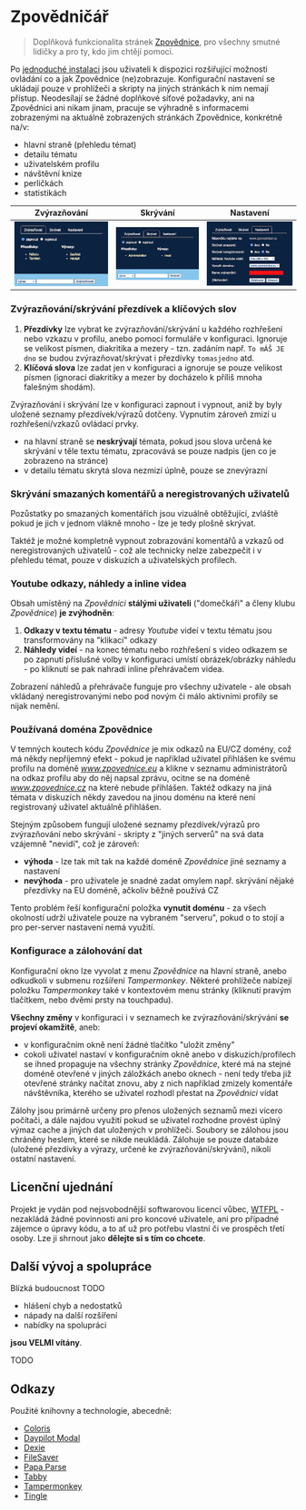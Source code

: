 # Zpovědničář

> Doplňková funkcionalita stránek [Zpovědnice](https://www.zpovednice.eu/), pro všechny smutné lidičky a pro
> ty, kdo jim chtějí pomoci.

Po [jednoduché instalaci](INSTALL.md) jsou uživateli k dispozici rozšiřující možnosti ovládání co a jak
Zpovědnice (ne)zobrazuje. Konfigurační nastavení se ukládají pouze v prohlížeči a skripty na jiných stránkách
k nim nemají přístup. Neodesílají se žádné doplňkové síťové požadavky, ani na Zpovědnici ani nikam jinam,
pracuje se výhradně s informacemi zobrazenými na aktuálně zobrazených stránkách Zpovědnice, konkrétně na/v:

- hlavní straně (přehledu témat)
- detailu tématu
- uživatelském profilu
- návštěvní knize
- perličkách
- statistikách

| Zvýrazňování | Skrývání  | Nastavení |
| ------------ | --------- | --------- |
| ![Highlight](/assets/images/config-highlight.png) | ![Highlight](/assets/images/config-hide.png) | ![Highlight](/assets/images/config-settings.png) |

### Zvýrazňování/skrývání přezdívek a klíčových slov

1. **Přezdívky** lze vybrat ke zvýrazňování/skrývání u každého rozhřešení nebo vzkazu v profilu, anebo pomocí
   formuláře v konfiguraci. Ignoruje se velikost písmen, diakritika a mezery - tzn. zadáním
   např. `To mÁŠ JE dno` se budou zvýrazňovat/skrývat i přezdívky `tomasjedno` atd.
2. **Klíčová slova** lze zadat jen v konfiguraci a ignoruje se pouze velikost písmen (ignorací diakritiky a
   mezer by docházelo k příliš mnoha falešným shodám).

Zvýrazňování i skrývání lze v konfiguraci zapnout i vypnout, aniž by byly uložené seznamy přezdívek/výrazů
dotčeny. Vypnutím zároveň zmizí u rozhřešení/vzkazů ovládací prvky.

- na hlavní straně se **neskrývají** témata, pokud jsou slova určená ke skrývání v těle textu tématu,
  zpracovává se pouze nadpis (jen co je zobrazeno na stránce)
- v detailu tématu skrytá slova nezmizí úplně, pouze se znevýrazní

### Skrývání smazaných komentářů a neregistrovaných uživatelů

Pozůstatky po smazaných komentářích jsou vizuálně obtěžující, zvláště pokud je jich v jednom vlákně mnoho -
lze je tedy plošně skrývat.

Taktéž je možné kompletně vypnout zobrazování komentářů a vzkazů od neregistrovaných uživatelů - což ale
technicky nelze zabezpečit i v přehledu témat, pouze v diskuzích a uživatelských profilech.

### Youtube odkazy, náhledy a inline videa

Obsah umístěný na *Zpovědnici* **stálými uživateli** ("domečkáři" a členy klubu *Zpovědnice*) **je
zvýhodněn**:

1. **Odkazy v textu tématu** - adresy *Youtube* videí v textu tématu jsou transformovány na "klikací" odkazy
2. **Náhledy videí** - na konec tématu nebo rozhřešení s video odkazem se po zapnutí příslušné volby v
   konfiguraci umístí obrázek/obrázky náhledu - po kliknutí se pak nahradí inline přehrávačem videa.

Zobrazení náhledů a přehrávače funguje pro všechny uživatele - ale obsah vkládaný neregistrovanými nebo pod
novým či málo aktivními profily se nijak nemění.

### Používaná doména Zpovědnice

V temných koutech kódu *Zpovědnice* je mix odkazů na EU/CZ domény, což má někdy nepříjemný efekt - pokud je
například uživatel přihlášen ke svému profilu na doméně *www.zpovednice.eu* a klikne v seznamu administrátorů
na odkaz profilu aby do něj napsal zprávu, ocitne se na doméně *www.zpovednice.cz* na které nebude přihlášen.
Taktéž odkazy na jiná témata v diskuzích někdy zavedou na jinou doménu na které není registrovaný uživatel
aktuálně přihlášen.

Stejným způsobem fungují uložené seznamy přezdívek/výrazů pro zvýrazňování nebo skrývání - skripty z "jiných
serverů" na svá data vzájemně "nevidí", což je zároveň:

- **výhoda** - lze tak mít tak na každé doméně *Zpovědnice* jiné seznamy a nastavení
- **nevýhoda** - pro uživatele je snadné zadat omylem např. skrývání nějaké přezdívky na EU doméně, ačkoliv
  běžně používá CZ

Tento problém řeší konfigurační položka **vynutit doménu** - za všech okolností udrží uživatele pouze na
vybraném "serveru", pokud o to stojí a pro per-server nastavení nemá využití.

### Konfigurace a zálohování dat

Konfigurační okno lze vyvolat z menu *Zpovědnice* na hlavní straně, anebo odkudkoli v submenu rozšíření
*Tampermonkey*. Některé prohlížeče nabízejí položku *Tampermonkey* také v kontextovém menu stránky (kliknutí
pravým tlačítkem, nebo dvěmi prsty na touchpadu).

**Všechny změny** v konfiguraci i v seznamech ke zvýrazňování/skrývání **se projeví okamžitě**, aneb:

- v konfiguračním okně není žádné tlačítko "uložit změny"
- cokoli uživatel nastaví v konfiguračním okně anebo v diskuzích/profilech se ihned propaguje na všechny
  stránky *Zpovědnice*, které má na stejné doméně otevřené v jiných záložkách anebo oknech - není tedy třeba
  již otevřené stránky načítat znovu, aby z nich například zmizely komentáře návštěvníka, kterého se uživatel
  rozhodl přestat na *Zpovědnici* vídat

Zálohy jsou primárně určeny pro přenos uložených seznamů mezi vícero počítači, a dále najdou využití pokud se
uživatel rozhodne provést úplný výmaz cache a jiných dat uložených v prohlížeči. Soubory se zálohou jsou
chráněny heslem, které se nikde neukládá. Zálohuje se pouze databáze (uložené přezdívky a výrazy, určené ke
zvýrazňování/skrývání), nikoli ostatní nastavení.

## Licenční ujednání

Projekt je vydán pod nejsvobodnější softwarovou licencí vůbec, [WTFPL](http://www.wtfpl.net/) - nezakládá
žádné povinnosti ani pro koncové uživatele, ani pro případné zájemce o úpravy kódu, a to ať už pro potřebu
vlastní či ve prospěch třetí osoby. Lze ji shrnout jako **dělejte si s tím co chcete**.

## Další vývoj a spolupráce

Blízká budoucnost TODO

- hlášení chyb a nedostatků
- nápady na další rozšíření
- nabídky na spolupráci

**jsou VELMI vítány**.

TODO

## Odkazy

Použité knihovny a technologie, abecedně:

- [Coloris](https://github.com/mdbassit/Coloris)
- [Daypilot Modal](https://modal.daypilot.org/)
- [Dexie](https://dexie.org/)
- [FileSaver](https://github.com/eligrey/FileSaver.js)
- [Papa Parse](https://www.papaparse.com/)
- [Tabby](https://github.com/cferdinandi/tabby/)
- [Tampermonkey](https://www.tampermonkey.net/)
- [Tingle](https://tingle.robinparisi.com/)
